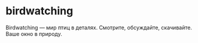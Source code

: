 # birdwatching
Birdwatching — мир птиц в деталях. Смотрите, обсуждайте, скачивайте. Ваше окно в природу.
